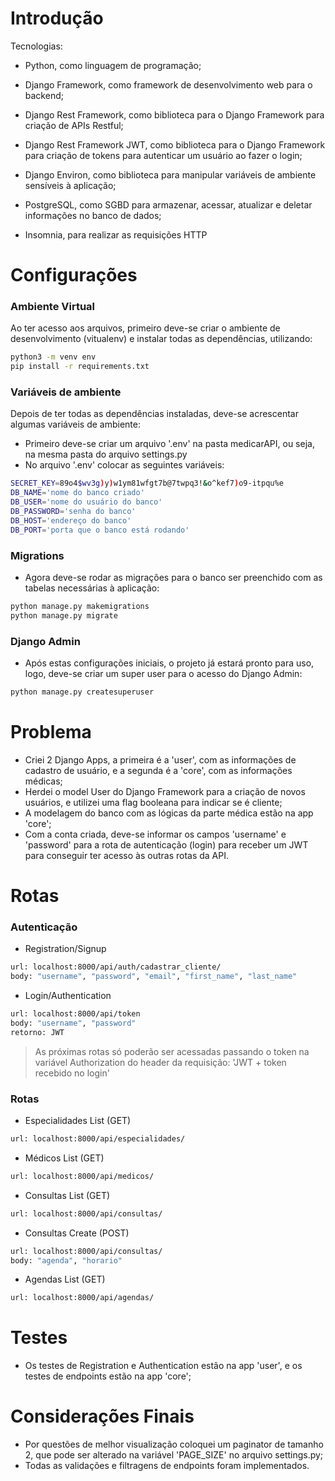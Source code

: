 # Introdução

Tecnologias:

- Python, como linguagem de programação;

- Django Framework, como framework de desenvolvimento web para o backend;

- Django Rest Framework, como biblioteca para o Django Framework para criação de APIs Restful;

- Django Rest Framework JWT, como biblioteca para o Django Framework para criação de tokens para autenticar um usuário ao fazer o login;

- Django Environ, como biblioteca para manipular variáveis de ambiente sensíveis à aplicação;

- PostgreSQL, como SGBD para armazenar, acessar, atualizar e deletar informações no banco de dados;

- Insomnia, para realizar as requisições HTTP

# Configurações

### Ambiente Virtual

Ao ter acesso aos arquivos, primeiro deve-se criar o ambiente de desenvolvimento (vitualenv) e instalar todas as dependências, utilizando:

```bash
python3 -m venv env
pip install -r requirements.txt
```

### Variáveis de ambiente

Depois de ter todas as dependências instaladas, deve-se acrescentar algumas variáveis de ambiente:

- Primeiro deve-se criar um arquivo '.env' na pasta medicarAPI, ou seja, na mesma pasta do arquivo settings.py
- No arquivo '.env' colocar as seguintes variáveis:

```bash
SECRET_KEY=89o4$wv3g)y)w1ym81wfgt7b@7twpq3!&o^kef7)o9-itpqu%e
DB_NAME='nome do banco criado'
DB_USER='nome do usuário do banco'
DB_PASSWORD='senha do banco'
DB_HOST='endereço do banco'
DB_PORT='porta que o banco está rodando'
```

### Migrations

- Agora deve-se rodar as migrações para o banco ser preenchido com as tabelas necessárias à aplicação:

```bash
python manage.py makemigrations
python manage.py migrate
```

### Django Admin

- Após estas configurações iniciais, o projeto já estará pronto para uso, logo, deve-se criar um super user para o acesso do Django Admin:

```bash
python manage.py createsuperuser
```


# Problema

- Criei 2 Django Apps, a primeira é a 'user', com as informações de cadastro de usuário, e a segunda é a 'core', com as informações médicas; 
- Herdei o model User do Django Framework para a criação de novos usuários, e utilizei uma flag booleana para indicar se é cliente;
- A modelagem do banco com as lógicas da parte médica estão na app 'core';
- Com a conta criada, deve-se informar os campos 'username' e 'password' para a rota de autenticação (login) para receber um JWT para conseguir ter acesso às outras rotas da API.

# Rotas

### Autenticação
- Registration/Signup
```bash
url: localhost:8000/api/auth/cadastrar_cliente/
body: "username", "password", "email", "first_name", "last_name"
```

- Login/Authentication
```bash
url: localhost:8000/api/token
body: "username", "password"
retorno: JWT
```


> As próximas rotas só poderão ser acessadas passando o token na variável Authorization do header da requisição: 'JWT + token recebido no login'


### Rotas
- Especialidades List (GET)
```bash
url: localhost:8000/api/especialidades/
```

- Médicos List (GET)
```bash
url: localhost:8000/api/medicos/
```

- Consultas List (GET)
```bash
url: localhost:8000/api/consultas/
```

- Consultas Create (POST)
```bash
url: localhost:8000/api/consultas/
body: "agenda", "horario"
```

- Agendas List (GET)
```bash
url: localhost:8000/api/agendas/
```


# Testes

- Os testes de Registration e Authentication estão na app 'user', e os testes de endpoints estão na app 'core';


# Considerações Finais

- Por questões de melhor visualização coloquei um paginator de tamanho 2, que pode ser alterado na variável 'PAGE_SIZE' no arquivo settings.py;
- Todas as validações e filtragens de endpoints foram implementados.
